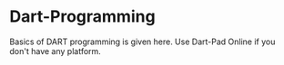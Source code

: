 # Dart-Programming
Basics of DART programming is given here.  Use Dart-Pad Online if you don't have any platform.
